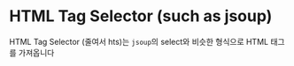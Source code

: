 # HTML Tag Selector (such as jsoup)
HTML Tag Selector (줄여서 hts)는
`jsoup`의 select와 비슷한 형식으로
HTML 태그를 가져옵니다
